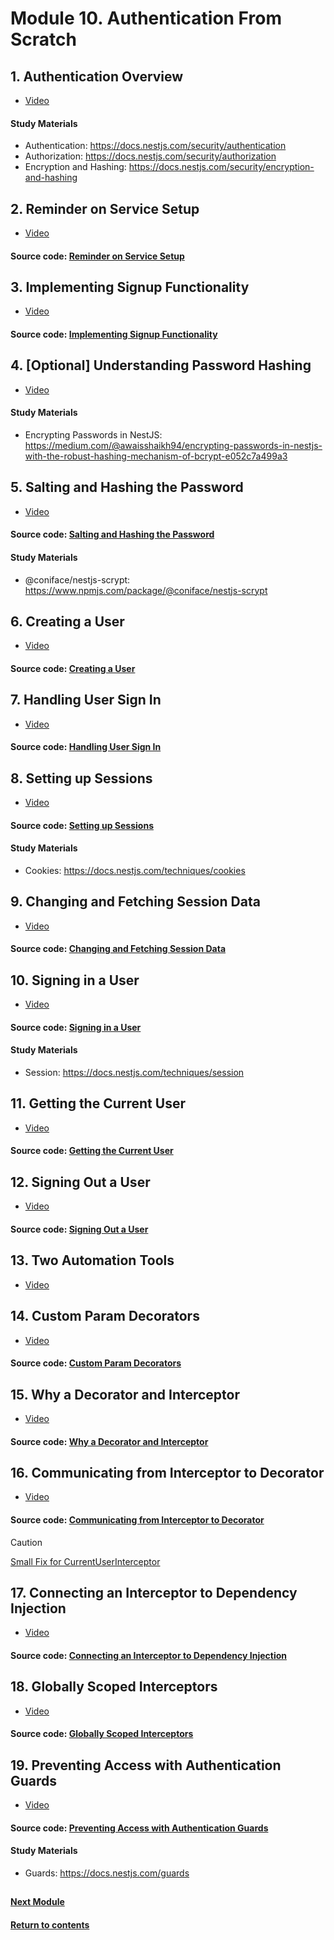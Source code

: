 # Module 10. Authentication From Scratch
## 1. Authentication Overview
- [Video](https://youtu.be/YIIWBmMOZaM)

#### Study Materials
- Authentication: https://docs.nestjs.com/security/authentication
- Authorization: https://docs.nestjs.com/security/authorization
- Encryption and Hashing: https://docs.nestjs.com/security/encryption-and-hashing

## 2. Reminder on Service Setup
- [Video](https://youtu.be/7VZAsbsUzWw)

#### Source code: [Reminder on Service Setup](https://github.com/yaskutsWeb/nestJs-course/tree/master/source/module%2010/2.%20Reminder%20on%20Service%20Setup/mycv)

## 3. Implementing Signup Functionality
- [Video](https://youtu.be/K7MBu9XWjhg)
  
#### Source code: [Implementing Signup Functionality](https://github.com/yaskutsWeb/nestJs-course/tree/master/source/module%2010/3.%20Implementing%20Signup%20Functionality/mycv)

## 4. [Optional] Understanding Password Hashing
- [Video](https://youtu.be/V-fXT5T5RO8)

#### Study Materials
- Encrypting Passwords in NestJS: https://medium.com/@awaisshaikh94/encrypting-passwords-in-nestjs-with-the-robust-hashing-mechanism-of-bcrypt-e052c7a499a3

## 5. Salting and Hashing the Password
- [Video](https://youtu.be/R-IEyWPunxg)

#### Source code: [Salting and Hashing the Password](https://github.com/yaskutsWeb/nestJs-course/tree/master/source/module%2010/5.%20Salting%20and%20Hashing%20the%20Password/mycv)

#### Study Materials
- @coniface/nestjs-scrypt: https://www.npmjs.com/package/@coniface/nestjs-scrypt

## 6. Creating a User
- [Video](https://youtu.be/c7hoC7y3KOs)

#### Source code: [Creating a User](https://github.com/yaskutsWeb/nestJs-course/tree/master/source/module%2010/6.%20Creating%20a%20User/mycv)

## 7. Handling User Sign In
- [Video](https://youtu.be/qaMcW0_azbg)
  
#### Source code: [Handling User Sign In](https://github.com/yaskutsWeb/nestJs-course/tree/master/source/module%2010/7.%20Handling%20User%20Sign%20In/mycv)

## 8. Setting up Sessions
- [Video](https://youtu.be/JkE5OaZqxiU)

#### Source code: [Setting up Sessions](https://github.com/yaskutsWeb/nestJs-course/tree/master/source/module%2010/8.%20Setting%20up%20Sessions/mycv)

#### Study Materials
- Cookies: https://docs.nestjs.com/techniques/cookies

## 9. Changing and Fetching Session Data
- [Video](https://youtu.be/CmI2mhF8-MQ)

#### Source code: [Changing and Fetching Session Data](https://github.com/yaskutsWeb/nestJs-course/tree/master/source/module%2010/9.%20Changing%20and%20Fetching%20Session%20Data/mycv)

## 10. Signing in a User
- [Video](https://youtu.be/I9Tai-kzIjA)

#### Source code: [Signing in a User](https://github.com/yaskutsWeb/nestJs-course/tree/master/source/module%2010/10.%20Signing%20in%20a%20User/mycv)

#### Study Materials
- Session: https://docs.nestjs.com/techniques/session

## 11. Getting the Current User
- [Video](https://youtu.be/cA79f2UljXQ)

#### Source code: [Getting the Current User](https://github.com/yaskutsWeb/nestJs-course/tree/master/source/module%2010/11.%20Getting%20the%20Current%20User/mycv)

## 12. Signing Out a User
- [Video](https://youtu.be/5z8RLywRFBg)
  
#### Source code: [Signing Out a User](https://github.com/yaskutsWeb/nestJs-course/tree/master/source/module%2010/12.%20Signing%20Out%20a%20User/mycv)

## 13. Two Automation Tools
- [Video](https://youtu.be/fV8E4OAk4j8)

## 14. Custom Param Decorators
- [Video](https://youtu.be/y8qEA4C5_I4)

#### Source code: [Custom Param Decorators](https://github.com/yaskutsWeb/nestJs-course/tree/master/source/module%2010/14.%20Custom%20Param%20Decorators/mycv)

## 15. Why a Decorator and Interceptor
- [Video](https://youtu.be/CYjTz-xpFS0)

#### Source code: [Why a Decorator and Interceptor](https://github.com/yaskutsWeb/nestJs-course/tree/master/source/module%2010/15.%20Why%20a%20Decorator%20and%20Interceptor/mycv)

## 16. Communicating from Interceptor to Decorator
- [Video](https://youtu.be/TMIqYGkzV34)
  
#### Source code: [Communicating from Interceptor to Decorator](https://github.com/yaskutsWeb/nestJs-course/tree/master/source/module%2010/16.%20Communicating%20from%20Interceptor%20to%20Decorator)

> [!CAUTION]
> [Small Fix for CurrentUserInterceptor](https://github.com/yaskutsWeb/nestJs-course/blob/master/source/module%2010/16.%20Communicating%20from%20Interceptor%20to%20Decorator/16.%20Small%20Fix%20for%20CurrentUserInterceptor.html)

## 17. Connecting an Interceptor to Dependency Injection
- [Video](https://youtu.be/lkqPD1xYmq8)

#### Source code: [Connecting an Interceptor to Dependency Injection](https://github.com/yaskutsWeb/nestJs-course/tree/master/source/module%2010/17.%20Connecting%20an%20Interceptor%20to%20Dependency%20Injection/mycv)

## 18. Globally Scoped Interceptors
- [Video](https://youtu.be/hjpGQxYu7J8)

#### Source code: [Globally Scoped Interceptors](https://github.com/yaskutsWeb/nestJs-course/tree/master/source/module%2010/18.%20Globally%20Scoped%20Interceptors/mycv)

## 19. Preventing Access with Authentication Guards
- [Video](https://youtu.be/7zWdlaGfhaM)

#### Source code: [Preventing Access with Authentication Guards](https://github.com/yaskutsWeb/nestJs-course/tree/master/source/module%2010/19.%20Preventing%20Access%20with%20Authentication%20Guards/mycv)

#### Study Materials
- Guards: https://docs.nestjs.com/guards

##
#### [Next Module](https://github.com/yaskutsWeb/nestJs-course/blob/master/source/module%2011/Module%2011.md)
#### [Return to contents](https://github.com/yaskutsWeb/nestJs-course/tree/master)
##
